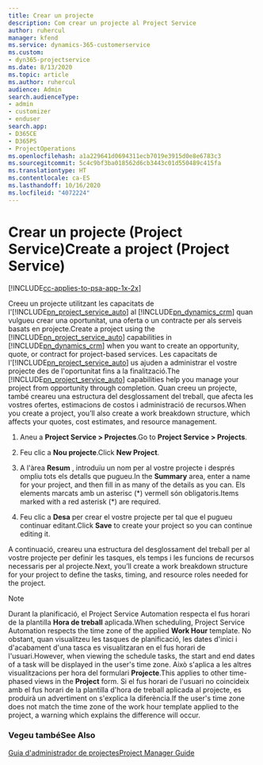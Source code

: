 ```yaml
---
title: Crear un projecte
description: Com crear un projecte al Project Service
author: ruhercul
manager: kfend
ms.service: dynamics-365-customerservice
ms.custom:
- dyn365-projectservice
ms.date: 8/13/2020
ms.topic: article
ms.author: ruhercul
audience: Admin
search.audienceType:
- admin
- customizer
- enduser
search.app:
- D365CE
- D365PS
- ProjectOperations
ms.openlocfilehash: a1a229641d0694311ecb7019e3915d0e8e6783c3
ms.sourcegitcommit: 5c4c9bf3ba018562d6cb3443c01d550489c415fa
ms.translationtype: HT
ms.contentlocale: ca-ES
ms.lasthandoff: 10/16/2020
ms.locfileid: "4072224"
---
```

# <a name="create-a-project-project-service"></a><span data-ttu-id="33497-103">Crear un projecte (Project Service)</span><span class="sxs-lookup"><span data-stu-id="33497-103">Create a project (Project Service)</span></span>

[!INCLUDE[cc-applies-to-psa-app-1x-2x](../includes/cc-applies-to-psa-app-1x-2x.md)]

<span data-ttu-id="33497-104">Creeu un projecte utilitzant les capacitats de l'[!INCLUDE[pn_project_service_auto](../includes/pn-project-service-auto.md)] al [!INCLUDE[pn_dynamics_crm](../includes/pn-dynamics-crm.md)] quan vulgueu crear una oportunitat, una oferta o un contracte per als serveis basats en projecte.</span><span class="sxs-lookup"><span data-stu-id="33497-104">Create a project using the [!INCLUDE[pn_project_service_auto](../includes/pn-project-service-auto.md)] capabilities in [!INCLUDE[pn_dynamics_crm](../includes/pn-dynamics-crm.md)] when you want to create an opportunity, quote, or contract for project-based services.</span></span> <span data-ttu-id="33497-105">Les capacitats de l'[!INCLUDE[pn_project_service_auto](../includes/pn-project-service-auto.md)] us ajuden a administrar el vostre projecte des de l'oportunitat fins a la finalització.</span><span class="sxs-lookup"><span data-stu-id="33497-105">The [!INCLUDE[pn_project_service_auto](../includes/pn-project-service-auto.md)] capabilities help you manage your project from opportunity through completion.</span></span> <span data-ttu-id="33497-106">Quan creeu un projecte, també creareu una estructura del desglossament del treball, que afecta les vostres ofertes, estimacions de costos i administració de recursos.</span><span class="sxs-lookup"><span data-stu-id="33497-106">When you create a project, you’ll also create a work breakdown structure, which affects your quotes, cost estimates, and resource management.</span></span>  
  
1.  <span data-ttu-id="33497-107">Aneu a **Project Service > Projectes**.</span><span class="sxs-lookup"><span data-stu-id="33497-107">Go to **Project Service > Projects**.</span></span>  
  
2.  <span data-ttu-id="33497-108">Feu clic a **Nou projecte**.</span><span class="sxs-lookup"><span data-stu-id="33497-108">Click **New Project**.</span></span>  
  
3.  <span data-ttu-id="33497-109">A l'àrea **Resum** , introduïu un nom per al vostre projecte i després ompliu tots els detalls que pugueu.</span><span class="sxs-lookup"><span data-stu-id="33497-109">In the **Summary** area, enter a name for your project, and then fill in as many of the details as you can.</span></span> <span data-ttu-id="33497-110">Els elements marcats amb un asterisc (\*) vermell són obligatoris.</span><span class="sxs-lookup"><span data-stu-id="33497-110">Items marked with a red asterisk (\*) are required.</span></span>  
  
4.  <span data-ttu-id="33497-111">Feu clic a **Desa** per crear el vostre projecte per tal que el pugueu continuar editant.</span><span class="sxs-lookup"><span data-stu-id="33497-111">Click **Save** to create your project so you can continue editing it.</span></span>  
  
<span data-ttu-id="33497-112">A continuació, creareu una estructura del desglossament del treball per al vostre projecte per definir les tasques, els temps i les funcions de recursos necessaris per al projecte.</span><span class="sxs-lookup"><span data-stu-id="33497-112">Next, you’ll create a work breakdown structure for your project to define the tasks, timing, and resource roles needed for the project.</span></span>  

> [!NOTE]
> <span data-ttu-id="33497-113">Durant la planificació, el Project Service Automation respecta el fus horari de la plantilla **Hora de treball** aplicada.</span><span class="sxs-lookup"><span data-stu-id="33497-113">When scheduling, Project Service Automation respects the time zone of the applied **Work Hour** template.</span></span> <span data-ttu-id="33497-114">No obstant, quan visualitzeu les tasques de planificació, les dates d'inici i d'acabament d'una tasca es visualitzaran en el fus horari de l'usuari.</span><span class="sxs-lookup"><span data-stu-id="33497-114">However, when viewing the schedule tasks, the start and end dates of a task will be displayed in the user's time zone.</span></span> <span data-ttu-id="33497-115">Això s'aplica a les altres visualitzacions per hora del formulari **Projecte**.</span><span class="sxs-lookup"><span data-stu-id="33497-115">This applies to other time-phased views in the **Project** form.</span></span> <span data-ttu-id="33497-116">Si el fus horari de l'usuari no coincideix amb el fus horari de la plantilla d'hora de treball aplicada al projecte, es produirà un advertiment on s'explica la diferència.</span><span class="sxs-lookup"><span data-stu-id="33497-116">If the user's time zone does not match the time zone of the work hour template applied to the project, a warning which explains the difference will occur.</span></span> 
  
### <a name="see-also"></a><span data-ttu-id="33497-117">Vegeu també</span><span class="sxs-lookup"><span data-stu-id="33497-117">See Also</span></span>  
 [<span data-ttu-id="33497-118">Guia d'administrador de projectes</span><span class="sxs-lookup"><span data-stu-id="33497-118">Project Manager Guide</span></span>](../psa/project-manager-guide.md)
